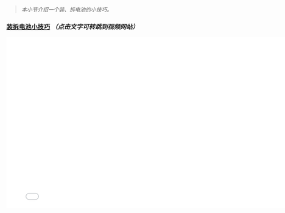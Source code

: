 > *本小节介绍一个装、拆电池的小技巧。*

### [装拆电池小技巧](https://www.bilibili.com/video/BV1164y1c7f6/) *（点击文字可转跳到视频网站）*

<iframe width="790" height="450" src="//player.bilibili.com/player.html?aid=584304354&bvid=BV1164y1c7f6&cid=225209643&page=1" scrolling="no" border="0" frameborder="no" framespacing="0" allowfullscreen="true"> </iframe>